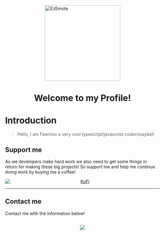<br />
	<p>
		<a href="https://youtu.be/4wulhMus5zo align="middle" style="width: 100%;"><img src="https://streamsentials.com/wp-content/uploads/2022/06/EZ-emote.png" align="middle" style="display: block; margin: 0 auto;" width="246" alt="EzEmote" /></a>
	</p>
</div>

<h1 align="center">Welcome to my Profile! </h1>

# Introduction

> Hello, I am Fawnino a very cool typescript/javascript coder(maybe)!

## Support me

As we developers make hard work we also need to get some things in return for making these big projects!
So support me and help me continue doing work by buying me a coffee!

<a href="https://ko-fi.com/fawnino" align="middle" style="width: 100%;">
<img src="https://ko-fi.com/img/githubbutton_sm.svg" align="middle" style="display: block; margin: 0 auto;" alt="KoFi">
</a>

---

## Contact me

Contact me with the information below!

<h2 align="center"><img src="https://lanyard.cnrad.dev/api/851270917732171817"/h2>
